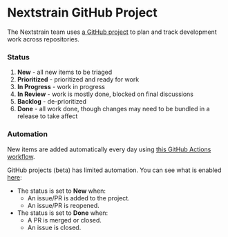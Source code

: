 # Nextstrain GitHub Project

The Nextstrain team uses [a GitHub project](https://github.com/orgs/nextstrain/projects/11) to plan and track development work across repositories.

### Status

1. **New** - all new items to be triaged
2. **Prioritized** - prioritized and ready for work
3. **In Progress** - work in progress
4. **In Review** - work is mostly done, blocked on final discussions
5. **Backlog** - de-prioritized
6. **Done** - all work done, though changes may need to be bundled in a release to take affect

### Automation

New items are added automatically every day using [this GitHub Actions workflow](https://github.com/nextstrain/planning/actions/workflows/update_github_project.yml).

GitHub projects (beta) has limited automation. You can see what is enabled [here](https://github.com/orgs/nextstrain/projects/11/workflows):

- The status is set to **New** when:
    - An issue/PR is added to the project.
    - An issue/PR is reopened.
- The status is set to **Done** when:
    - A PR is merged or closed.
    - An issue is closed.

